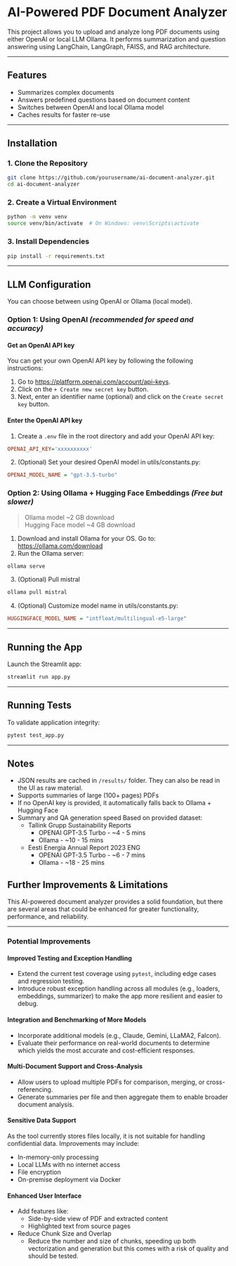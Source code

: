 # AI-Powered PDF Document Analyzer

This project allows you to upload and analyze long PDF documents using either OpenAI or local LLM Ollama. It performs summarization and question answering using LangChain, LangGraph, FAISS, and RAG architecture.

---

## Features

- Summarizes complex documents
- Answers predefined questions based on document content
- Switches between OpenAI and local Ollama model
- Caches results for faster re-use

---

## Installation

### 1. Clone the Repository

```bash
git clone https://github.com/yourusername/ai-document-analyzer.git
cd ai-document-analyzer
```

### 2. Create a Virtual Environment

```bash
python -m venv venv
source venv/bin/activate  # On Windows: venv\Scripts\activate
```

### 3. Install Dependencies

```bash
pip install -r requirements.txt
```

---

## LLM Configuration

You can choose between using OpenAI or Ollama (local model).

### Option 1: Using OpenAI _(recommended for speed and accuracy)_

#### Get an OpenAI API key

You can get your own OpenAI API key by following the following instructions:

1. Go to https://platform.openai.com/account/api-keys.
2. Click on the `+ Create new secret key` button.
3. Next, enter an identifier name (optional) and click on the `Create secret key` button.

#### Enter the OpenAI API key

1. Create a `.env` file in the root directory and add your OpenAI API key:

```ini
OPENAI_API_KEY='xxxxxxxxxx'
```

2. (Optional) Set your desired OpenAI model in utils/constants.py:

```ini
OPENAI_MODEL_NAME = "gpt-3.5-turbo"
```

### Option 2: Using Ollama + Hugging Face Embeddings _(Free but slower)_

> Ollama model ~2 GB download  
> Hugging Face model ~4 GB download

1. Download and install Ollama for your OS. Go to:
   https://ollama.com/download
2. Run the Ollama server:

```bash
ollama serve
```

3. (Optional) Pull mistral

```bash
ollama pull mistral
```

4. (Optional) Customize model name in utils/constants.py:

```ini
HUGGINGFACE_MODEL_NAME = "intfloat/multilingual-e5-large"
```

---

## Running the App

Launch the Streamlit app:

```bash
streamlit run app.py
```

---

## Running Tests

To validate application integrity:

```bash
pytest test_app.py
```

---

## Notes

- JSON results are cached in `/results/` folder. They can also be read in the UI as raw material.
- Supports summaries of large (100+ pages) PDFs
- If no OpenAI key is provided, it automatically falls back to Ollama + Hugging Face
- Summary and QA generation speed Based on provided dataset:
  - Tallink Grupp Sustainability Reports
    - OPENAI GPT-3.5 Turbo - ~4 - 5 mins
    - Ollama - ~10 - 15 mins
  - Eesti Energia Annual Report 2023 ENG
    - OPENAI GPT-3.5 Turbo - ~6 - 7 mins
    - Ollama - ~18 - 25 mins

## Further Improvements & Limitations

This AI-powered document analyzer provides a solid foundation, but there are several areas that could be enhanced for greater functionality, performance, and reliability.

---

### Potential Improvements

#### Improved Testing and Exception Handling

- Extend the current test coverage using `pytest`, including edge cases and regression testing.
- Introduce robust exception handling across all modules (e.g., loaders, embeddings, summarizer) to make the app more resilient and easier to debug.

#### Integration and Benchmarking of More Models

- Incorporate additional models (e.g., Claude, Gemini, LLaMA2, Falcon).
- Evaluate their performance on real-world documents to determine which yields the most accurate and cost-efficient responses.

#### Multi-Document Support and Cross-Analysis

- Allow users to upload multiple PDFs for comparison, merging, or cross-referencing.
- Generate summaries per file and then aggregate them to enable broader document analysis.

#### Sensitive Data Support

As the tool currently stores files locally, it is not suitable for handling confidential data. Improvements may include:

- In-memory-only processing
- Local LLMs with no internet access
- File encryption
- On-premise deployment via Docker

#### Enhanced User Interface

- Add features like:
  - Side-by-side view of PDF and extracted content
  - Highlighted text from source pages
- Reduce Chunk Size and Overlap
  - Reduce the number and size of chunks, speeding up both vectorization and generation but this comes with a risk of quality and should be tested.
